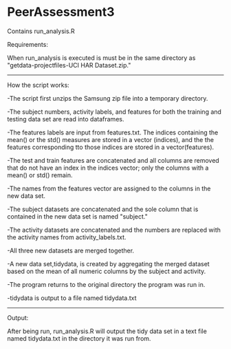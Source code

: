 PeerAssessment3
===============

Contains run_analysis.R


Requirements:

When run_analysis is executed is must be in the same directory as "getdata-projectfiles-UCI HAR Dataset.zip."


------------------------------------------------------------------------------------------------------------------------


How the script works:

-The script first unzips the Samsung zip file into a temporary directory.

-The subject numbers, activity labels, and features for both the training and testing data set are read into dataframes.

-The features labels are input from features.txt. The indices containing the mean() or the std() measures are stored in a vector (indices), and the the features corresponding tto those indices are stored in a vector(features).

-The test and train features are concatenated and all columns are removed that do not have an index in the indices vector; only the columns with a mean() or std() remain.

-The names from the features vector are assigned to the columns in the new data set.

-The subject datasets are concatenated and the sole column that is contained in the new data set is named "subject."

-The activity datasets are concatenated and the numbers are replaced with the activity names from activity_labels.txt.

-All three new datasets are merged together.

-A new data set,tidydata, is created by aggregating the merged dataset based on the mean of all numeric columns by the subject and activity.
 
 -The program returns to the original directory the program was run in.
 
 -tidydata is output to a file named tidydata.txt


------------------------------------------------------------------------------------------------------------------------

Output:

After being run, run_analysis.R will output the tidy data set in a text file named tidydata.txt in the directory it was run from.
